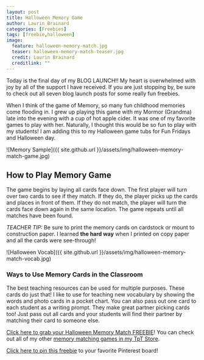 ```yaml
---
layout: post
title: Halloween Memory Game
author: Laurin Brainard
categories: [Freebies]
tags: [freebie,halloween]
image:
  feature: halloween-memory-match.jpg
  teaser: halloween-memory-match-teaser.jpg
  credit: Laurin Brainard
  creditlink: ""
---
```

Today is the final day of my BLOG LAUNCH!! My heart is overwhelmed with joy by all of the support I have received. If you are just stopping by, be sure to check out all seven blog launch posts for some really fun freebies.

When I think of the game of Memory, so many fun childhood memories come flooding in. I grew up playing this game with my Mormor (Grandma) late into the evening with a cup of hot apple cider. It was one of my favorite games to play with her. Naturally, I thought this would be so fun to play with my students! I am adding this to my Halloween game tubs for Fun Fridays and Halloween day.

![Memory Sample]({{ site.github.url }}/assets/img/halloween-memory-match-game.jpg)

## How to Play Memory Game
The game begins by laying all cards face down. The first player will turn over two cards to see if they match. If they do, the player picks up the cards and places in front of them. If they do not match, the player will turn the cards face down again in the same location. The game repeats until all matches have been found.

*TEACHER TIP:* Be sure to print the memory cards on cardstock or mount to construction paper. I learned **the hard way** when I printed on copy paper and all the cards were see-through!

![Halloween Vocab]({{ site.github.url }}/assets/img/halloween-memory-match-vocab.jpg)

### Ways to Use Memory Cards in the Classroom
The best teaching resources can be used for multiple purposes. These cards do just that! I like to use for teaching new vocabulary by showing the words and photo cards in a pocket chart. You can also pass out one card to each student as a writing prompt. They make great partner picking cards too! Just pass out all cards and your students will find their partner by matching their card to someone else.  

[Click here to grab your Halloween Memory Match FREEBIE](http://bit.ly/2yD7NMG)! You can check out all of my other [memory matching games in my TpT Store](http://bit.ly/2hT1Phb).

[Click here to pin this freebie](https://pin.it/_zEoqqP) to your favorite Pinterest board!